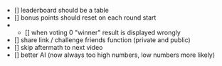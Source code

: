 - [] leaderboard should be a table
- [] bonus points should reset on each round start
- - [] when voting 0 "winner" result is displayed wrongly
- [] share link / challenge friends function (private and public)
- [] skip aftermath to next video
- [] better AI (now always too high numbers, low numbers more likely)

